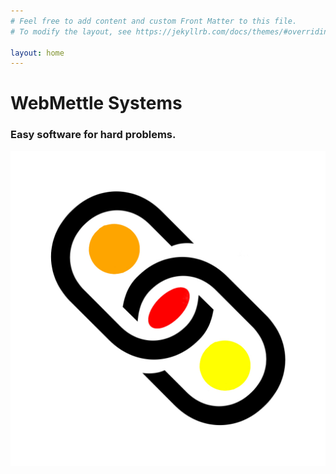 ```yaml
---
# Feel free to add content and custom Front Matter to this file.
# To modify the layout, see https://jekyllrb.com/docs/themes/#overriding-theme-defaults

layout: home
---
```


# WebMettle Systems

### Easy software for hard problems.

![WebMettle Systems](/images/WebMettle-1024x1024-bl-on-wh.jpg "WebMettle Systems logo")
